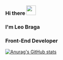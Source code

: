 ### Hi there <img src="https://raw.githubusercontent.com/MartinHeinz/MartinHeinz/master/wave.gif" width="30px">
### I'm Leo Braga
### Front-End Developer


[![Anurag's GitHub stats](https://github-readme-stats.vercel.app/api?username=leonbraga)](https://github.com/leonbraga/github-readme-stats)

